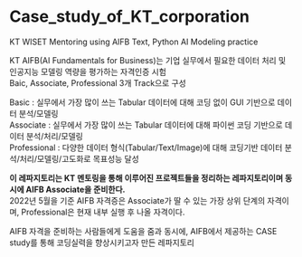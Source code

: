 # Case_study_of_KT_corporation
KT WISET Mentoring using AIFB Text, Python AI Modeling practice

KT AIFB(AI Fundamentals for Business)는 기업 실무에서 필요한 데이터 처리 및 인공지능 모델링 역량을 평가하는 자격인증 시험<br>
Baic, Associate, Professional 3개 Track으로 구성

Basic : 실무에서 가장 많이 쓰는 Tabular 데이터에 대해 코딩 없이 GUI 기반으로 데이터 분석/모델링<br>
Associate : 실무에서 가장 많이 쓰는 Tabular 데이터에 대해 파이썬 코딩 기반으로 데이터 분석/처리/모델링<br>
Professional : 다양한 데이터 형식(Tabular/Text/Image)에 대해 코딩기반 데이터 분석/처리/모델링/고도화로 목표성능 달성<br>

**이 레파지토리는 KT 멘토링을 통해 이루어진 프로젝트들을 정리하는 레파지토리이며 동시에 AIFB Associate을 준비한다.**<br>
2022년 5월을 기준 AIFB 자격증은 Associate가 딸 수 있는 가장 상위 단계의 자격이며, Professional은 현재 내부 실행 후 나올 자격이다.

AIFB 자격을 준비하는 사람들에게 도움을 줌과 동시에, AIFB에서 제공하는 CASE study를 통해 코딩실력을 향상시키고자 만든 레파지토리
